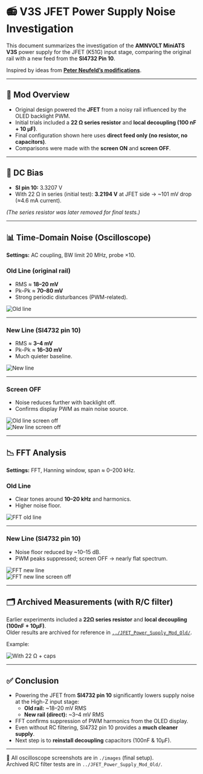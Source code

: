 # 📻 V3S JFET Power Supply Noise Investigation

This document summarizes the investigation of the **AMNVOLT MiniATS V3S** power supply for the JFET (K51G) input stage, comparing the original rail with a new feed from the **SI4732 Pin 10**.

Inspired by ideas from **[Peter Neufeld’s modifications](https://peterneufeld.wordpress.com/2025/06/13/si4732a-minirx-modifications/)**.

---

## 🔧 Mod Overview

- Original design powered the **JFET** from a noisy rail influenced by the OLED backlight PWM.  
- Initial trials included a **22 Ω series resistor** and **local decoupling (100 nF + 10 µF)**.  
- Final configuration shown here uses **direct feed only (no resistor, no capacitors)**.  
- Comparisons were made with the **screen ON** and **screen OFF**.

---

## 📐 DC Bias

- **SI pin 10:** 3.3207 V  
- With 22 Ω in series (initial test): **3.2194 V** at JFET side → ~101 mV drop (≈4.6 mA current).  

*(The series resistor was later removed for final tests.)*

---

## 📊 Time-Domain Noise (Oscilloscope)

**Settings:** AC coupling, BW limit 20 MHz, probe ×10.

### Old Line (original rail)
- RMS ≈ **18–20 mV**  
- Pk–Pk ≈ **70–80 mV**  
- Strong periodic disturbances (PWM-related).  

![Old line](../JFET_Power_Supply_Mod_Old/images/SDS00014.png)

---

### New Line (SI4732 pin 10)
- RMS ≈ **3–4 mV**  
- Pk–Pk ≈ **16–30 mV**  
- Much quieter baseline.  

![New line](./images/SDS00030.png)

---

### Screen OFF
- Noise reduces further with backlight off.  
- Confirms display PWM as main noise source.  

![Old line screen off](./images/SDS00031.png)  
![New line screen off](./images/SDS00032.png)

---

## 📉 FFT Analysis

**Settings:** FFT, Hanning window, span ≈ 0–200 kHz.  

### Old Line
- Clear tones around **10–20 kHz** and harmonics.  
- Higher noise floor.  

![FFT old line](./images/SDS00029.png)

---

### New Line (SI4732 pin 10)
- Noise floor reduced by ~10–15 dB.  
- PWM peaks suppressed; screen OFF → nearly flat spectrum.  

![FFT new line](./images/SDS00030.png)  
![FFT new line screen off](./images/SDS00032.png)

---

## 🗂 Archived Measurements (with R/C filter)

Earlier experiments included a **22Ω series resistor** and **local decoupling (100nF + 10µF)**.  
Older results are archived for reference in [`../JFET_Power_Supply_Mod_Old/`](../JFET_Power_Supply_Mod_Old/).

Example:  

![With 22 Ω + caps](../JFET_Power_Supply_Mod_Old/images//SDS00015.png)

---

## ✅ Conclusion

- Powering the JFET from **SI4732 pin 10** significantly lowers supply noise at the High-Z input stage:  
  - **Old rail:** ~18–20 mV RMS  
  - **New rail (direct):** ~3–4 mV RMS  
- FFT confirms suppression of PWM harmonics from the OLED display.  
- Even without RC filtering, SI4732 pin 10 provides a **much cleaner supply**.
- Next step is to **reinstall decoupling** capacitors (100nF & 10μF).

---

📂 All oscilloscope screenshots are in `./images` (final setup).  
Archived R/C filter tests are in `../JFET_Power_Supply_Mod_Old/`.
